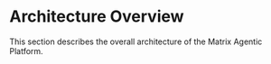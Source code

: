# Architecture Overview

This section describes the overall architecture of the Matrix Agentic Platform.
